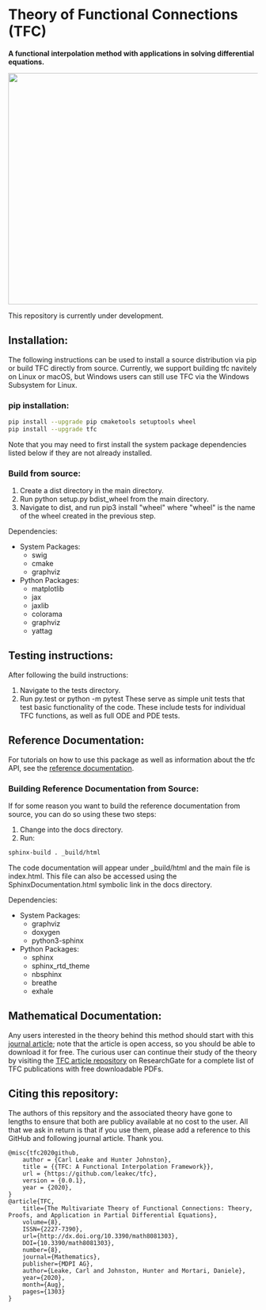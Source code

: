 # Theory of Functional Connections (TFC)
**A functional interpolation method with applications in solving differential equations.**

<img src="https://github.com/leakec/tfc/blob/main/docs/Univariate_TFC_Animation.gif" width="600" height="467">

This repository is currently under development. 

## Installation:
The following instructions can be used to install a source distribution via pip or build TFC directly from source. Currently, we support building tfc navitely on Linux or macOS, but Windows users can still use TFC via the Windows Subsystem for Linux.

### pip installation:
```bash
pip install --upgrade pip cmaketools setuptools wheel
pip install --upgrade tfc
```
Note that you may need to first install the system package dependencies listed below if they are not already installed.

### Build from source:
1. Create a dist directory in the main directory.
2. Run python setup.py bdist\_wheel from the main directory.
3. Navigate to dist, and run pip3 install "wheel" where "wheel" is the name of the wheel created in the previous step.

Dependencies:
* System Packages:
  * swig
  * cmake
  * graphviz
* Python Packages:
  * matplotlib
  * jax
  * jaxlib
  * colorama
  * graphviz
  * yattag

## Testing instructions:
After following the build instructions:
1. Navigate to the tests directory.
2. Run py.test or python -m pytest
These serve as simple unit tests that test basic functionality of the code. These include tests for individual TFC functions, as well as full ODE and PDE tests.

## Reference Documentation:
For tutorials on how to use this package as well as information about the tfc API, see the [reference documentation](https://tfc-documentation.readthedocs.io/en/latest/).

### Building Reference Documentation from Source:
If for some reason you want to build the reference documentation from source, you can do so using these two steps:
1. Change into the docs directory.
2. Run:
```bash
sphinx-build . _build/html
```
The code documentation will appear under \_build/html and the main file is index.html. This file can also be accessed using the SphinxDocumentation.html symbolic link in the docs directory.

Dependencies:
* System Packages:
  * graphviz
  * doxygen
  * python3-sphinx
* Python Packages:
  * sphinx
  * sphinx\_rtd\_theme
  * nbsphinx
  * breathe
  * exhale
  
## Mathematical Documentation:
Any users interested in the theory behind this method should start with this [journal article](https://www.mdpi.com/2227-7390/8/8/1303); note that the article is open access, so you should be able to download it for free. The curious user can continue their study of the theory by visiting the [TFC article repository](https://www.researchgate.net/project/Theory-of-Functional-Connections) on ResearchGate for a complete list of TFC publications with free downloadable PDFs.

## Citing this repository:
The authors of this repsitory and the associated theory have gone to lengths to ensure that both are publicy available at no cost to the user. All that we ask in return is that if you use them, please add a reference to this GitHub and following journal article. Thank you.
```
@misc{tfc2020github,
    author = {Carl Leake and Hunter Johnston},
    title = {{TFC: A Functional Interpolation Framework}},
    url = {https://github.com/leakec/tfc},
    version = {0.0.1},
    year = {2020},
}
@article{TFC, 
    title={The Multivariate Theory of Functional Connections: Theory, Proofs, and Application in Partial Differential Equations}, 
    volume={8}, 
    ISSN={2227-7390}, 
    url={http://dx.doi.org/10.3390/math8081303}, 
    DOI={10.3390/math8081303},
    number={8}, 
    journal={Mathematics},
    publisher={MDPI AG},
    author={Leake, Carl and Johnston, Hunter and Mortari, Daniele}, 
    year={2020}, 
    month={Aug}, 
    pages={1303}
}
```
